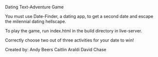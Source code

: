 Dating Text-Adventure Game

You must use Date-Finder, a dating app, to get a second date and escape the milennial dating hellscape.

To play the game, run index.html in the build directory in live-server.

Correctly choose two out of three activities for your date to win!

Created by:
Andy Beers
Caitlin Araldi
David Chase
